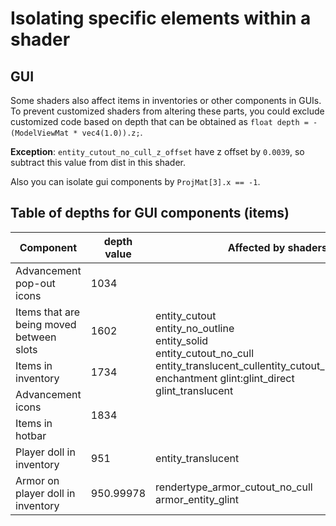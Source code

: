 # Isolating specific elements within a shader

## GUI
Some shaders also affect items in inventories or other components in GUIs. To prevent customized shaders from altering these parts, you could exclude customized code based on depth that can be obtained as `float depth = -(ModelViewMat * vec4(1.0)).z;`.

**Exception**: `entity_cutout_no_cull_z_offset` have z offset by `0.0039`, so subtract this value from dist in this shader.

Also you can isolate gui components by `ProjMat[3].x == -1`.

## Table of depths for GUI components (items)
<table>
<thead>
  <tr>
    <th>Component</th>
    <th>depth value</th>
    <th>Affected by shaders</th>
  </tr>
</thead>
<tbody>
  <tr>
    <td>Advancement pop-out icons</td>
    <td>1034</td>
    <td rowspan="5">entity_cutout<br>entity_no_outline<br>entity_solid<br>entity_cutout_no_cull<br>entity_translucent_cullentity_cutout_no_cull_z_offset<br>enchantment glint:glint_direct <br>glint_translucent</td>
  </tr>
  <tr>
    <td>Items that are being moved between slots</td>
    <td>1602</td>
  </tr>
  <tr>
    <td>Items in inventory</td>
    <td>1734</td>
  </tr>
  <tr>
    <td>Advancement icons</td>
    <td rowspan="2">1834</td>
  </tr>
  <tr>
    <td>Items in hotbar</td>
  </tr>
  <tr>
    <td>Player doll in inventory</td>
    <td>951</td>
    <td>entity_translucent</td>
  </tr>
  <tr>
    <td>Armor on player doll in inventory</td>
    <td>950.99978</td>
    <td>rendertype_armor_cutout_no_cull<br>armor_entity_glint</td>
  </tr>
</tbody>
</table>